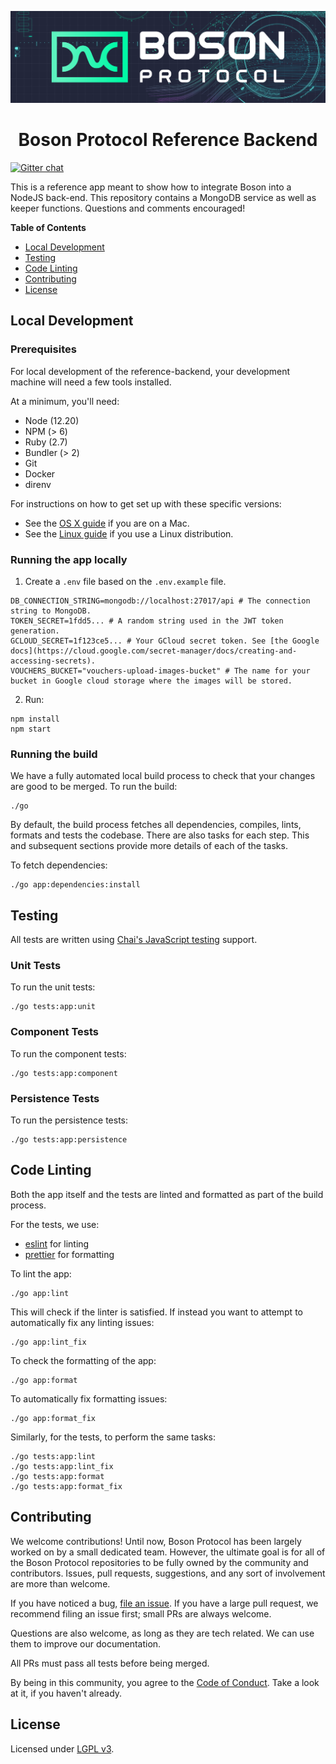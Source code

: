 [![banner](docs/assets/banner.png)](https://bosonprotocol.io)

<h1 align="center">Boson Protocol Reference Backend</h1>

[![Gitter chat](https://badges.gitter.im/bosonprotocol.png)](https://gitter.im/bosonprotocol/community)

This is a reference app meant to show how to integrate Boson into a NodeJS back-end. This repository contains a MongoDB service as well as keeper functions. Questions and comments encouraged!

**Table of Contents**

- [Local Development](#local-development)
- [Testing](#testing)
- [Code Linting](#code-linting)
- [Contributing](#contributing)
- [License](#license)

## Local Development

### Prerequisites

For local development of the reference-backend, your development machine will need a few
tools installed.

At a minimum, you'll need:
* Node (12.20)
* NPM (> 6)
* Ruby (2.7)
* Bundler (> 2)
* Git
* Docker
* direnv

For instructions on how to get set up with these specific versions:
* See the [OS X guide](docs/setup/osx.md) if you are on a Mac.
* See the [Linux guide](docs/setup/linux.md) if you use a Linux distribution.

### Running the app locally
1. Create a `.env` file based on the `.env.example` file.

```shell script
DB_CONNECTION_STRING=mongodb://localhost:27017/api # The connection string to MongoDB.
TOKEN_SECRET=1fdd5... # A random string used in the JWT token generation.
GCLOUD_SECRET=1f123ce5... # Your GCloud secret token. See [the Google docs](https://cloud.google.com/secret-manager/docs/creating-and-accessing-secrets).
VOUCHERS_BUCKET="vouchers-upload-images-bucket" # The name for your bucket in Google cloud storage where the images will be stored.
```

2. Run:
```shell script
npm install
npm start
```

### Running the build
We have a fully automated local build process to check that your changes are
good to be merged. To run the build:

```shell script
./go
````

By default, the build process fetches all dependencies, compiles, lints,
formats and tests the codebase. There are also tasks for each step. This and
subsequent sections provide more details of each of the tasks.

To fetch dependencies:

```shell script
./go app:dependencies:install
```

## Testing
All tests are written using
[Chai's JavaScript testing](https://www.chaijs.com/guide/)
support.

### Unit Tests
To run the unit tests:

```shell script
./go tests:app:unit
```

### Component Tests
To run the component tests:

```shell script
./go tests:app:component
```

### Persistence Tests
To run the persistence tests:

```shell script
./go tests:app:persistence
```

## Code Linting

Both the app itself and the tests are linted and formatted as part of
the build process.

For the tests, we use:
* [eslint](https://eslint.org/) for linting
* [prettier](https://prettier.io/) for formatting

To lint the app:

```shell script
./go app:lint
```

This will check if the linter is satisfied. If instead you want to attempt to
automatically fix any linting issues:

```shell script
./go app:lint_fix
```

To check the formatting of the app:

```shell script
./go app:format
```

To automatically fix formatting issues:

```shell script
./go app:format_fix
```

Similarly, for the tests, to perform the same tasks:

```shell script
./go tests:app:lint
./go tests:app:lint_fix
./go tests:app:format
./go tests:app:format_fix
```

## Contributing

We welcome contributions! Until now, Boson Protocol has been largely worked on by a small dedicated team. However, the ultimate goal is for all of the Boson Protocol repositories to be fully owned by the community and contributors. Issues, pull requests, suggestions, and any sort of involvement are more than welcome.

If you have noticed a bug, [file an issue](/issues). If you have a large pull request, we recommend filing an issue first; small PRs are always welcome.

Questions are also welcome, as long as they are tech related. We can use them to improve our documentation.

All PRs must pass all tests before being merged.

By being in this community, you agree to the [Code of Conduct](CODE_OF_CONDUCT.md). Take a look at it, if you haven't already.

## License

Licensed under [LGPL v3](LICENSE).